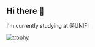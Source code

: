 ## Hi there 👋

I'm currently studying at @UNIFI 

[![trophy](https://github-profile-trophy.vercel.app/?username=trainadavide)](https://github.com/ryo-ma/github-profile-trophy)
